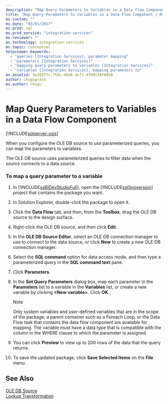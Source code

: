 ```yaml
---
description: "Map Query Parameters to Variables in a Data Flow Component"
title: "Map Query Parameters to Variables in a Data Flow Component | Microsoft Docs"
ms.custom: ""
ms.date: "03/01/2017"
ms.prod: sql
ms.prod_service: "integration-services"
ms.reviewer: ""
ms.technology: integration-services
ms.topic: conceptual
helpviewer_keywords: 
  - "queries [Integration Services], parameter mapping"
  - "parameters [Integration Services]"
  - "mapping query parameters to variables [Integration Services]"
  - "variables [Integration Services], mapping parameters to"
ms.assetid: 5e26977c-758c-46d6-acf1-4fd9238f0950
author: chugugrace
ms.author: chugu
---
```

# Map Query Parameters to Variables in a Data Flow Component

[!INCLUDE[sqlserver-ssis](../../includes/applies-to-version/sqlserver-ssis.md)]


  When you configure the OLE DB source to use parameterized queries, you can map the parameters to variables.  
  
 The OLE DB source uses parameterized queries to filter data when the source connects to a data source.  
  
### To map a query parameter to a variable  
  
1.  In [!INCLUDE[ssBIDevStudioFull](../../includes/ssbidevstudiofull-md.md)], open the [!INCLUDE[ssISnoversion](../../includes/ssisnoversion-md.md)] project that contains the package you want.  
  
2.  In Solution Explorer, double-click the package to open it.  
  
3.  Click the **Data Flow** tab, and then, from the **Toolbox**, drag the OLE DB source to the design surface.  
  
4.  Right-click the OLE DB source, and then click **Edit**.  
  
5.  In the **OLE DB Source Editor**, select an OLE DB connection manager to use to connect to the data source, or click **New** to create a new OLE DB connection manager.  
  
6.  Select the **SQL command** option for data access mode, and then type a parameterized query in the **SQL command text** pane.  
  
7.  Click **Parameters**.  
  
8.  In the **Set Query Parameters** dialog box, map each parameter in the **Parameters** list to a variable in the **Variables** list, or create a new variable by clicking **\<New variable>**. Click **OK**.  
  
    > [!NOTE]  
    >  Only system variables and user-defined variables that are in the scope of the package, a parent container such as a Foreach Loop, or the Data Flow task that contains the data flow component are available for mapping. The variable must have a data type that is compatible with the column in the WHERE clause to which the parameter is assigned.  
  
9. You can click **Preview** to view up to 200 rows of the data that the query returns.  
  
10. To save the updated package, click **Save Selected Items** on the **File** menu.  
  
## See Also  
 [OLE DB Source](../../integration-services/data-flow/ole-db-source.md)   
 [Lookup Transformation](../../integration-services/data-flow/transformations/lookup-transformation.md)  
  
  
